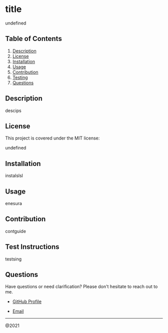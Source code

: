# title
undefined

## Table of Contents
1. [Description](#description)
2. [License](#license)
3. [Installation](#installation)
4. [Usage](#usage)
5. [Contribution](#contribution)
5. [Testing](#testing)
6. [Questions](#questions)

## Description

descips

## License

This project is covered under the MIT license:

undefined

## Installation

instalslsl

## Usage

enesura

## Contribution

contguide

## Test Instructions

testsing

## Questions

Have questions or need clarification? Please don't hesitate to reach out to me.

* [GitHub Profile](https://github.com/githubs) 

* [Email](mailto:emails)
---
@2021
